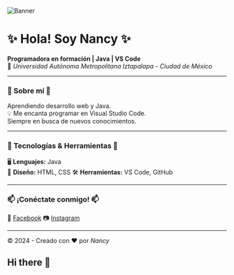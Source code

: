 ![Banner](URL_DE_TU_IMAGEN)

# ✨ Hola! Soy Nancy ✨

**Programadora en formación | Java | VS Code**  
📍 *Universidad Autónoma Metropolitana Iztapalapa - Ciudad de México*  

---

### 🌸 Sobre mí 🌸

 Aprendiendo desarrollo web y Java.  
💡 Me encanta programar en Visual Studio Code.  
 Siempre en busca de nuevos conocimientos.  

---

### 🚀 Tecnologías & Herramientas 🚀

🖥 **Lenguajes:** Java  
🎨 **Diseño:** HTML, CSS
🛠 **Herramientas:** VS Code, GitHub  

---

### 📫 ¡Conéctate conmigo! 📫

🔵 [Facebook]([https://www.facebook.com](https://www.facebook.com/share/1F5tCHUWop/))  
📷 [Instagram]([https://www.instagram.com](https://www.instagram.com/nanxy.wav?igsh=Zzg3bTE2MWl3OW8w))  

---

© 2024 - Creado con ❤️ por *Nancy*
## Hi there 👋

<!--
**MYJ06IN/MYJ06IN** is a ✨ _special_ ✨ repository because its `README.md` (this file) appears on your GitHub profile.

Here are some ideas to get you started:

- 🔭 I’m currently working on ...
- 🌱 I’m currently learning ...
- 👯 I’m looking to collaborate on ...
- 🤔 I’m looking for help with ...
- 💬 Ask me about ...
- 📫 How to reach me: ...
- 😄 Pronouns: ...
- ⚡ Fun fact: ...
-->
